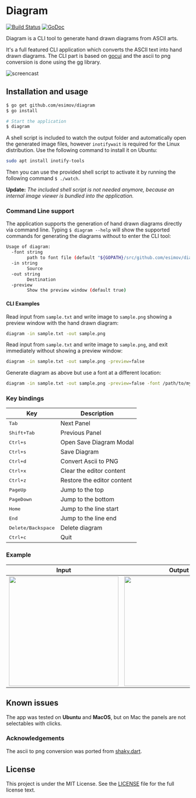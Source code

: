 # Diagram
[![Build Status](https://travis-ci.org/esimov/diagram.svg?branch=master)](https://travis-ci.org/esimov/diagram)
[![GoDoc](https://godoc.org/github.com/golang/gddo?status.svg)](https://godoc.org/github.com/esimov/diagram)

Diagram is a CLI tool to generate hand drawn diagrams from ASCII arts. 

It's a full featured CLI application which converts the ASCII text into hand drawn diagrams. The CLI part is based on [gocui](https://github.com/jroimartin/gocui) and the ascii to png conversion is done using the [gg](https://github.com/fogleman/gg) library.

![screencast](images/screencast.gif)

## Installation and usage

```bash
$ go get github.com/esimov/diagram
$ go install

# Start the application
$ diagram
```
A shell script is included to watch the output folder and automatically open the generated image files, however `inotifywait` is required for the Linux distribution. Use the following command to install it on Ubuntu:

```bash
sudo apt install inotify-tools
```
Then you can use the provided shell script to activate it by running the following command `$ ./watch`.

**Update:**
*The included shell script is not needed anymore, because an internal image viewer is bundled into the application.*

### Command Line support

The application supports the generation of hand drawn diagrams directly via command line. Typing `$ diagram --help` will show the supported commands for generating the diagrams without to enter the CLI tool:

```bash
Usage of diagram:
  -font string
    	path to font file (default "${GOPATH}/src/github.com/esimov/diagram/font/gloriahallelujah.ttf")
  -in string
    	Source
  -out string
    	Destination
  -preview
    	Show the preview window (default true)
```

#### CLI Examples

Read input from `sample.txt` and write image to `sample.png` showing a preview window with the hand drawn diagram:

```bash
diagram -in sample.txt -out sample.png
```

Read input from `sample.txt` and write image to `sample.png`, and exit immediately without showing a preview window:

```bash
diagram -in sample.txt -out sample.png -preview=false
```

Generate diagram as above but use a font at a different location:

```bash
diagram -in sample.txt -out sample.png -preview=false -font /path/to/my/font/MyHandwriting.ttf
```



### Key bindings
Key                                     | Description
----------------------------------------|---------------------------------------
<kbd>Tab</kbd>                          | Next Panel
<kbd>Shift+Tab</kbd>                    | Previous Panel
<kbd>Ctrl+s</kbd>                       | Open Save Diagram Modal
<kbd>Ctrl+s</kbd>                       | Save Diagram
<kbd>Ctrl+d</kbd>                       | Convert Ascii to PNG
<kbd>Ctrl+x</kbd>                       | Clear the editor content
<kbd>Ctrl+z</kbd>                       | Restore the editor content
<kbd>PageUp</kbd>                       | Jump to the top
<kbd>PageDown</kbd>                     | Jump to the bottom
<kbd>Home</kbd>                         | Jump to the line start
<kbd>End</kbd>                          | Jump to the line end
<kbd>Delete/Backspace</kbd>            | Delete diagram
<kbd>Ctrl+c</kbd>                       | Quit

### Example
| Input | Output |
|:--:|:--:|
| <img src="https://user-images.githubusercontent.com/883386/29396424-9200a978-8320-11e7-9c60-17d2be989136.png" height="300"> | <img src="https://user-images.githubusercontent.com/883386/29396385-529a23a4-8320-11e7-9d70-bf9b33d769cc.png" height="300"> |

## Known issues

The app was tested on **Ubuntu** and **MacOS**, but on Mac the panels are not selectables with clicks.

### Acknowledgements
The ascii to png conversion was ported from [shaky.dart](https://github.com/mraleph/moe-js/blob/master/talks/jsconfeu2012/tools/shaky/web/shaky.dart).

## License

This project is under the MIT License. See the [LICENSE](https://github.com/esimov/diagram/blob/master/LICENSE) file for the full license text.

